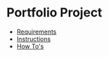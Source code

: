 # Portfolio Project

- [Requirements](./requirements.md)
- [Instructions](./instructions.md)
- [How To's](./how-tos.md)